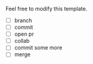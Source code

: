 Feel free to modify this template.

- [ ] branch
- [ ] commit
- [ ] open pr
- [ ] collab
- [ ] commit some more
- [ ] merge
